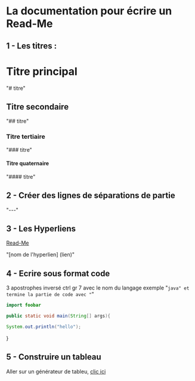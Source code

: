 # La documentation pour écrire un Read-Me

##  1 - Les titres : 

# Titre principal 
"# titre"
## Titre secondaire 
"## titre"
### Titre tertiaire 
"### titre"
#### Titre quaternaire 
"#### titre"


## 2 - Créer des lignes de séparations de partie

"---"


## 3 - Les Hyperliens 
[Read-Me](https://github.com/StevenDumortier/Read-Me)

"[nom de l'hyperlien] (lien)"


## 4 - Ecrire sous format code 

3 apostrophes inversé ctrl gr 7 avec le nom du langage exemple "```java" et termine la partie de code avec "```"

```java
import foobar

public static void main(String[] args){

System.out.println("hello");
```
}

## 5 - Construire un tableau
Aller sur un générateur de tableu, [clic ici](https://www.tablesgenerator.com/markdown_tables)
